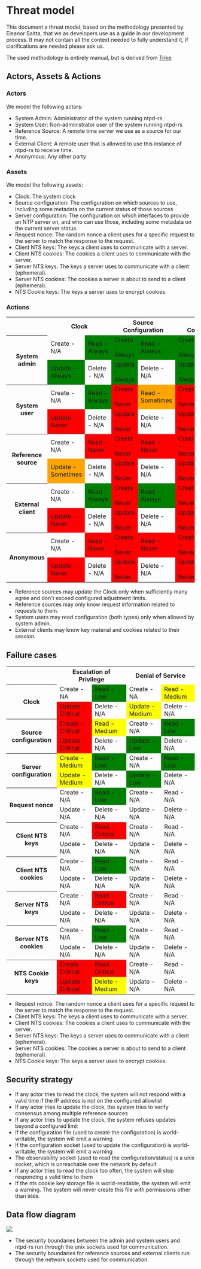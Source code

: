 # Threat model

This document a threat model, based on the methodology presented by Eleanor
Saitta, that we as developers use as a guide in our development process. It may
not contain all the context needed to fully understand it, if clarifications are
needed please ask us.

The used methodology is entirely manual, but is derived from
[Trike](https://www.octotrike.org/).

## Actors, Assets & Actions

### Actors

We model the following actors:

- System Admin: Administrator of the system running ntpd-rs
- System User: Non-administrator user of the system running ntpd-rs
- Reference Source: A remote time server we use as a source for our time.
- External Client: A remote user that is allowed to use this instance of
  ntpd-rs to receive time.
- Anonymous: Any other party

### Assets

We model the following assets:

- Clock: The system clock
- Source configuration: The configuration on which sources to use, including
  some metadata on the current status of those sources
- Server configuration: The configuration on which interfaces to provide an
  NTP server on, and who can use those, including some metadata on the current
  server status.
- Request nonce: The random nonce a client uses for a specific request to the
  server to match the response to the request.
- Client NTS keys: The keys a client uses to communicate with a server.
- Client NTS cookies: The cookies a client uses to communicate with the server.
- Server NTS keys: The keys a server uses to communicate with a client
  (ephemeral).
- Server NTS cookies: The cookies a server is about to send to a client
  (ephemeral).
- NTS Cookie keys: The keys a server uses to encrypt cookies.

### Actions

<table>
    <tr>
        <th></th>
        <th colspan=2>Clock</th>
        <th colspan=2>Source Configuration</th>
        <th colspan=2>Server Configuration</th>
        <th colspan=2>Request Nonce</th>
        <th colspan=2>Client NTS Keys</th>
        <th colspan=2>Client NTS Cookies</th>
        <th colspan=2>Server NTS Keys</th>
        <th colspan=2>Server NTS Cookies</th>
        <th colspan=2>NTS Cookie keys</th>
    </tr>
    <tr>
        <th rowspan=2>System admin</th>
        <td>Create - N/A</td>
        <td bgcolor="green">Read - Always</td>
        <td bgcolor="green">Create - Always</td>
        <td bgcolor="green">Read - Always</td>
        <td bgcolor="green">Create - Always</td>
        <td bgcolor="green">Read - Always</td>
        <td>Create - N/A</td>
        <td bgcolor="green">Read - Always</td>
        <td>Create - N/A</td>
        <td bgcolor="green">Read - Always</td>
        <td>Create - N/A</td>
        <td bgcolor="green">Read - Always</td>
        <td>Create - N/A</td>
        <td bgcolor="green">Read - Always</td>
        <td bgcolor="green">Create - Always</td>
        <td bgcolor="green">Read - Always</td>
        <td bgcolor="green">Create - Always</td>
        <td bgcolor="green">Read - Always</td>
    </tr>
    <tr>
        <td bgcolor="green">Update - Always</td>
        <td>Delete - N/A</td>
        <td bgcolor="green">Update - Always</td>
        <td>Delete - N/A</td>
        <td bgcolor="green">Update - Always</td>
        <td>Delete - N/A</td>
        <td>Update - N/A</td>
        <td>Delete - N/A</td>
        <td>Update - N/A</td>
        <td>Delete - N/A</td>
        <td>Update - N/A</td>
        <td>Delete - N/A</td>
        <td>Update - N/A</td>
        <td>Delete - N/A</td>
        <td>Update - N/A</td>
        <td>Delete - N/A</td>
        <td bgcolor="green">Update - Always</td>
        <td bgcolor="green">Delete - Always</td>
    </tr>
    <tr>
        <th rowspan=2>System user</th>
        <td>Create - N/A</td>
        <td bgcolor="green">Read - Always</td>
        <td bgcolor="red">Create - Never</td>
        <td bgcolor="orange">Read - Sometimes</td>
        <td bgcolor="red">Create - Never</td>
        <td bgcolor="orange">Read - Sometimes</td>
        <td>Create - N/A</td>
        <td bgcolor="orange">Read - Sometimes</td>
        <td>Create - N/A</td>
        <td bgcolor="orange">Read - Sometimes</td>
        <td>Create - N/A</td>
        <td bgcolor="orange">Read - Sometimes</td>
        <td>Create - N/A</td>
        <td bgcolor="orange">Read - Sometimes</td>
        <td bgcolor="orange">Create - Sometimes</td>
        <td bgcolor="orange">Read - Sometimes</td>
        <td bgcolor="orange">Create - Sometimes</td>
        <td bgcolor="orange">Read - Sometimes</td>
    </tr>
    <tr>
        <td bgcolor="red">Update - Never</td>
        <td>Delete - N/A</td>
        <td bgcolor="red">Update - Never</td>
        <td>Delete - N/A</td>
        <td bgcolor="red">Update - Never</td>
        <td>Delete - N/A</td>
        <td>Update - N/A</td>
        <td>Delete - N/A</td>
        <td>Update - N/A</td>
        <td>Delete - N/A</td>
        <td>Update - N/A</td>
        <td>Delete - N/A</td>
        <td>Update - N/A</td>
        <td>Delete - N/A</td>
        <td>Update - N/A</td>
        <td>Delete - N/A</td>
        <td bgcolor="orange">Update - Sometimes</td>
        <td bgcolor="orange">Delete - Sometimes</td>
    </tr>
    <tr>
        <th rowspan=2>Reference source</th>
        <td>Create - N/A</td>
        <td bgcolor="red">Read - Never</td>
        <td bgcolor="red">Create - Never</td>
        <td bgcolor="red">Read - Never</td>
        <td bgcolor="red">Create - Never</td>
        <td bgcolor="red">Read - Never</td>
        <td>Create - N/A</td>
        <td bgcolor="orange">Read - Sometimes</td>
        <td>Create - N/A</td>
        <td bgcolor="orange">Read - Sometimes</td>
        <td>Create - N/A</td>
        <td bgcolor="orange">Read - Sometimes</td>
        <td>Create - N/A</td>
        <td bgcolor="red">Read - Never</td>
        <td bgcolor="red">Create - Never</td>
        <td bgcolor="red">Read - Never</td>
        <td bgcolor="red">Create - Never</td>
        <td bgcolor="red">Read - Never</td>
    </tr>
    <tr>
        <td bgcolor="orange">Update - Sometimes</td>
        <td>Delete - N/A</td>
        <td bgcolor="red">Update - Never</td>
        <td>Delete - N/A</td>
        <td bgcolor="red">Update - Never</td>
        <td>Delete - N/A</td>
        <td>Update - N/A</td>
        <td>Delete - N/A</td>
        <td>Update - N/A</td>
        <td>Delete - N/A</td>
        <td>Update - N/A</td>
        <td>Delete - N/A</td>
        <td>Update - N/A</td>
        <td>Delete - N/A</td>
        <td>Update - N/A</td>
        <td>Delete - N/A</td>
        <td bgcolor="red">Update - Never</td>
        <td bgcolor="red">Delete - Never</td>
    </tr>
    <tr>
        <th rowspan=2>External client</th>
        <td>Create - N/A</td>
        <td bgcolor="green">Read - Always</td>
        <td bgcolor="red">Create - Never</td>
        <td bgcolor="green">Read - Always</td>
        <td bgcolor="red">Create - Never</td>
        <td bgcolor="red">Read - Never</td>
        <td>Create - N/A</td>
        <td bgcolor="red">Read - Never</td>
        <td>Create - N/A</td>
        <td bgcolor="red">Read - Never</td>
        <td>Create - N/A</td>
        <td bgcolor="red">Read - Never</td>
        <td>Create - N/A</td>
        <td bgcolor="orange">Read - Sometimes</td>
        <td bgcolor="orange">Create - Sometimes</td>
        <td bgcolor="orange">Read - Sometimes</td>
        <td bgcolor="red">Create - Never</td>
        <td bgcolor="red">Read - Never</td>
    </tr>
    <tr>
        <td bgcolor="red">Update - Never</td>
        <td>Delete - N/A</td>
        <td bgcolor="red">Update - Never</td>
        <td>Delete - N/A</td>
        <td bgcolor="red">Update - Never</td>
        <td>Delete - N/A</td>
        <td>Update - N/A</td>
        <td>Delete - N/A</td>
        <td>Update - N/A</td>
        <td>Delete - N/A</td>
        <td>Update - N/A</td>
        <td>Delete - N/A</td>
        <td>Update - N/A</td>
        <td>Delete - N/A</td>
        <td>Update - N/A</td>
        <td>Delete - N/A</td>
        <td bgcolor="red">Update - Never</td>
        <td bgcolor="red">Delete - Never</td>
    </tr>
    <tr>
        <th rowspan=2>Anonymous</th>
        <td>Create - N/A</td>
        <td bgcolor="red">Read - Never</td>
        <td bgcolor="red">Create - Never</td>
        <td bgcolor="red">Read - Never</td>
        <td bgcolor="red">Create - Never</td>
        <td bgcolor="red">Read - Never</td>
        <td>Create - N/A</td>
        <td bgcolor="red">Read - Never</td>
        <td>Create - N/A</td>
        <td bgcolor="red">Read - Never</td>
        <td>Create - N/A</td>
        <td bgcolor="red">Read - Never</td>
        <td>Create - N/A</td>
        <td bgcolor="red">Read - Never</td>
        <td bgcolor="red">Create - Never</td>
        <td bgcolor="red">Read - Never</td>
        <td bgcolor="red">Create - Never</td>
        <td bgcolor="red">Read - Never</td>
    </tr>
    <tr>
        <td bgcolor="red">Update - Never</td>
        <td>Delete - N/A</td>
        <td bgcolor="red">Update - Never</td>
        <td>Delete - N/A</td>
        <td bgcolor="red">Update - Never</td>
        <td>Delete - N/A</td>
        <td>Update - N/A</td>
        <td>Delete - N/A</td>
        <td>Update - N/A</td>
        <td>Delete - N/A</td>
        <td>Update - N/A</td>
        <td>Delete - N/A</td>
        <td>Update - N/A</td>
        <td>Delete - N/A</td>
        <td>Update - N/A</td>
        <td>Delete - N/A</td>
        <td bgcolor="red">Update - Never</td>
        <td bgcolor="red">Delete - Never</td>
    </tr>
</table>

- Reference sources may update the Clock only when sufficiently many agree and
  don't exceed configured adjustment limits.
- Reference sources may only know request information related to requests to
  them.
- System users may read configuration (both types) only when allowed by system
  admin.
- External clients may know key material and cookies related to their session.

## Failure cases

<table>
    <tr>
        <th></th>
        <th colspan=2>Escalation of Privilege</th>
        <th colspan=2>Denial of Service</th>
    </tr>
    <tr>
        <th rowspan=2>Clock</th>
        <td>Create - NA</td>
        <td bgcolor="green">Read - Low</td>
        <td>Create - NA</td>
        <td bgcolor="yellow">Read - Medium</td>
    </tr>
    <tr>
        <td bgcolor="red">Update - Critical</td>
        <td>Delete - N/A</td>
        <td bgcolor="yellow">Update - Medium</td>
        <td>Delete - N/A</td>
    </tr>
    <tr>
        <th rowspan=2>Source configuration</th>
        <td bgcolor="red">Create - Critical</td>
        <td bgcolor="yellow">Read - Medium</td>
        <td>Create - N/A</td>
        <td bgcolor="green">Read - Low</td>
    </tr>
    <tr>
        <td bgcolor="red">Update - Critical</td>
        <td>Delete - N/A</td>
        <td bgcolor="green">Update - Low</td>
        <td>Delete - N/A</td>
    </tr>
    <tr>
        <th rowspan=2>Server configuration</th>
        <td bgcolor="yellow">Create - Medium</td>
        <td bgcolor="green">Read - Low</td>
        <td>Create - N/A</td>
        <td bgcolor="green">Read - Low</td>
    </tr>
    <tr>
        <td bgcolor="yellow">Update - Medium</td>
        <td>Delete - N/A</td>
        <td bgcolor="green">Update - Low</td>
        <td>Delete - N/A</td>
    </tr>
    <tr>
        <th rowspan=2>Request nonce</th>
        <td>Create - N/A</td>
        <td bgcolor="green">Read - Low</td>
        <td>Create - N/A</td>
        <td>Read - N/A</td>
    </tr>
    <tr>
        <td>Update - N/A</td>
        <td>Delete - N/A</td>
        <td>Update - N/A</td>
        <td>Delete - N/A</td>
    </tr>
    <tr>
        <th rowspan=2>Client NTS keys</th>
        <td>Create - N/A</td>
        <td bgcolor="red">Read - Critical</td>
        <td>Create - N/A</td>
        <td>Read - N/A</td>
    </tr>
    <tr>
        <td>Update - N/A</td>
        <td>Delete - N/A</td>
        <td>Update - N/A</td>
        <td>Delete - N/A</td>
    </tr>
    <tr>
        <th rowspan=2>Client NTS cookies</th>
        <td>Create - N/A</td>
        <td bgcolor="green">Read - Low</td>
        <td>Create - N/A</td>
        <td>Read - N/A</td>
    </tr>
    <tr>
        <td>Update - N/A</td>
        <td>Delete - N/A</td>
        <td>Update - N/A</td>
        <td>Delete - N/A</td>
    </tr>
    <tr>
        <th rowspan=2>Server NTS keys</th>
        <td>Create - N/A</td>
        <td bgcolor="red">Read - Critical</td>
        <td>Create - N/A</td>
        <td>Read - N/A</td>
    </tr>
    <tr>
        <td>Update - N/A</td>
        <td>Delete - N/A</td>
        <td>Update - N/A</td>
        <td>Delete - N/A</td>
    </tr>
    <tr>
        <th rowspan=2>Server NTS cookies</th>
        <td>Create - N/A</td>
        <td bgcolor="green">Read - Low</td>
        <td>Create - N/A</td>
        <td>Read - N/A</td>
    </tr>
    <tr>
        <td>Update - N/A</td>
        <td>Delete - N/A</td>
        <td>Update - N/A</td>
        <td>Delete - N/A</td>
    </tr>
    <tr>
        <th rowspan=2>NTS Cookie keys</th>
        <td bgcolor="red">Create - Critical</td>
        <td bgcolor="red">Read - Critical</td>
        <td>Create - N/A</td>
        <td>Read - N/A</td>
    </tr>
    <tr>
        <td bgcolor="red">Update - Critical</td>
        <td bgcolor="yellow">Delete - Medium</td>
        <td>Update - N/A</td>
        <td>Delete - N/A</td>
    </tr>
</table>

 - Request nonce: The random nonce a client uses for a specific request to the
   server to match the response to the request.
 - Client NTS keys: The keys a client uses to communicate with a server.
 - Client NTS cookies: The cookies a client uses to communicate with the server.
 - Server NTS keys: The keys a server uses to communicate with a client
   (ephemeral).
 - Server NTS cookies: The cookies a server is about to send to a client
   (ephemeral).
 - NTS Cookie keys: The keys a server uses to encrypt cookies.

## Security strategy

- If any actor tries to read the clock, the system will not respond with a
  valid time if the IP address is not on the configured allowlist
- If any actor tries to update the clock, the system tries to verify consensus
  among multiple reference sources
- If any actor tries to update the clock, the system refuses updates beyond a
  configured limit
- If the configuration file (used to create the configuration) is
  world-writable, the system will emit a warning
- If the configuration socket (used to update the configuration) is
  world-writable, the system will emit a warning
- The observability socket (used to read the configuration/status) is a unix
  socket, which is unreachable over the network by default
- If any actor tries to read the clock too often, the system will stop
  responding a valid time to them
- If the nts cookie key storage file is world-readable, the system will emit a
  warning. The system will never create this file with permissions other than
  `0600`.

## Data flow diagram

![](flowdiagram.svg)

- The security boundaries between the admin and system users and ntpd-rs run
  through the unix sockets used for communication.
- The security boundaries for reference sources and external clients run
  through the network sockets used for communication.
